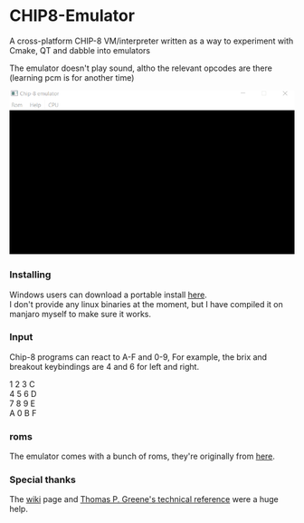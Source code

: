 # CHIP8-Emulator
A cross-platform CHIP-8 VM/interpreter written as a way to experiment with Cmake, QT and dabble into emulators

The emulator doesn't play sound, altho the relevant opcodes are there (learning pcm is for another time)

![screen-gif](./ReadmeAssets/Chip8-woking.gif)

### Installing
Windows users can download a portable install [here](https://github.com/RikFabri/CHIP8-Emulator/releases).<br>
I don't provide any linux binaries at the moment, but I have compiled it on manjaro myself to make sure it works.


### Input
Chip-8 programs can react to A-F and 0-9, For example, the brix and breakout keybindings are 4 and 6 for left and right.

1	2	3	C<br>
4	5	6	D<br>
7	8	9	E<br>
A	0	B	F<br>

### roms
The emulator comes with a bunch of roms, they're originally from [here](https://www.zophar.net/pdroms/chip8/chip-8-games-pack.html).

### Special thanks
The [wiki](https://en.wikipedia.org/wiki/CHIP-8) page and [Thomas P. Greene's technical reference](http://devernay.free.fr/hacks/chip8/C8TECH10.HTM#3.1) were a huge help.
